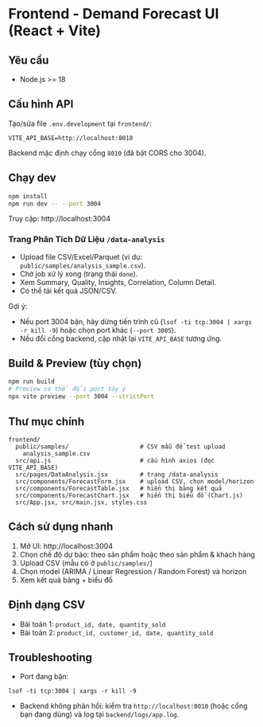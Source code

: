 # Frontend - Demand Forecast UI (React + Vite)

## Yêu cầu
- Node.js >= 18

## Cấu hình API
Tạo/sửa file `.env.development` tại `frontend/`:
```
VITE_API_BASE=http://localhost:8010
```
Backend mặc định chạy cổng `8010` (đã bật CORS cho 3004).

## Chạy dev
```bash
npm install
npm run dev -- --port 3004
```
Truy cập: http://localhost:3004

### Trang Phân Tích Dữ Liệu `/data-analysis`
- Upload file CSV/Excel/Parquet (ví dụ: `public/samples/analysis_sample.csv`).
- Chờ job xử lý xong (trạng thái `done`).
- Xem Summary, Quality, Insights, Correlation, Column Detail.
- Có thể tải kết quả JSON/CSV.

Gợi ý:
- Nếu port 3004 bận, hãy dừng tiến trình cũ (`lsof -ti tcp:3004 | xargs -r kill -9`) hoặc chọn port khác (`--port 3005`).
- Nếu đổi cổng backend, cập nhật lại `VITE_API_BASE` tương ứng.

## Build & Preview (tùy chọn)
```bash
npm run build
# Preview có thể đổi port tùy ý
npx vite preview --port 3004 --strictPort
```

## Thư mục chính
```
frontend/
  public/samples/                    # CSV mẫu để test upload
    analysis_sample.csv
  src/api.js                         # cấu hình axios (đọc VITE_API_BASE)
  src/pages/DataAnalysis.jsx         # trang /data-analysis
  src/components/ForecastForm.jsx    # upload CSV, chọn model/horizon
  src/components/ForecastTable.jsx   # hiển thị bảng kết quả
  src/components/ForecastChart.jsx   # hiển thị biểu đồ (Chart.js)
  src/App.jsx, src/main.jsx, styles.css
```

## Cách sử dụng nhanh
1) Mở UI: http://localhost:3004
2) Chọn chế độ dự báo: theo sản phẩm hoặc theo sản phẩm & khách hàng
3) Upload CSV (mẫu có ở `public/samples/`)
4) Chọn model (ARIMA / Linear Regression / Random Forest) và horizon
5) Xem kết quả bảng + biểu đồ

## Định dạng CSV
- Bài toán 1: `product_id, date, quantity_sold`
- Bài toán 2: `product_id, customer_id, date, quantity_sold`

## Troubleshooting
- Port đang bận:
```
lsof -ti tcp:3004 | xargs -r kill -9
```
- Backend không phản hồi: kiểm tra `http://localhost:8010` (hoặc cổng bạn đang dùng) và log tại `backend/logs/app.log`.
